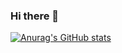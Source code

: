 ### Hi there 👋
[![Anurag's GitHub stats](https://github-readme-stats.vercel.app/api?username=shgawa13&count_private=true&theme=synthwave)](https://github.com/shgawa13/github-readme-stats)

<!--
**shgawa13/shgawa13** is a ✨ _special_ ✨ repository because its `README.md` (this file) appears on your GitHub profile.

Here are some ideas to get you started:

- 🔭 I’m currently working on ...
- 🌱 I’m currently learning ...
- 👯 I’m looking to collaborate on ...
- 🤔 I’m looking for help with ...
- 💬 Ask me about ...
- 📫 How to reach me: ...
- 😄 Pronouns: ...
- ⚡ Fun fact: ...
-->
